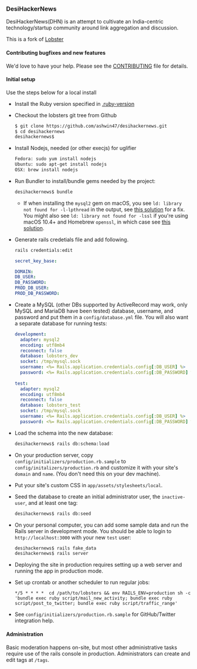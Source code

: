 ### DesiHackerNews

DesiHackerNews(DHN) is an attempt to cultivate an India-centric technology/startup community around link aggregation and discussion.

This is a fork of [Lobster](https://github.com/lobsters/lobsters)


#### Contributing bugfixes and new features

We'd love to have your help.
Please see the [CONTRIBUTING](https://github.com/ashwin47/desihackernews/blob/master/CONTRIBUTING.md) file for details.

#### Initial setup

Use the steps below for a local install

* Install the Ruby version specified in [.ruby-version](https://github.com/ashwin47/desihackernews/blob/master/.ruby-version)

* Checkout the lobsters git tree from Github
    ```sh
    $ git clone https://github.com/ashwin47/desihackernews.git
    $ cd desihackernews
    desihackernews$
    ```

* Install Nodejs, needed (or other execjs) for uglifier
    ```sh
    Fedora: sudo yum install nodejs
    Ubuntu: sudo apt-get install nodejs
    OSX: brew install nodejs
    ```

* Run Bundler to install/bundle gems needed by the project:

    ```sh
    desihackernews$ bundle
    ```
    
    * If when installing the `mysql2` gem on macOS, you see 
      `ld: library not found for -l-lpthread` in the output, see 
      [this solution](https://stackoverflow.com/a/44790834/204052) for a fix.
      You might also see `ld: library not found for -lssl` if you're using
      macOS 10.4+ and Homebrew `openssl`, in which case see
      [this solution](https://stackoverflow.com/a/39628463/1042144).

* Generate rails credetials file and add following.
    ```sh
    rails credentials:edit
    ```
    
    ```yaml
    secret_key_base:

    DOMAIN: 
    DB_USER:
    DB_PASSWORD:
    PROD_DB_USER:
    PROD_DB_PASSWORD:
    ```

* Create a MySQL (other DBs supported by ActiveRecord may work, only MySQL and
MariaDB have been tested) database, username, and password and put them in a
`config/database.yml` file.  You will also want a separate database for
running tests:

    ```yaml
    development:
      adapter: mysql2
      encoding: utf8mb4
      reconnect: false
      database: lobsters_dev
      socket: /tmp/mysql.sock
      username: <%= Rails.application.credentials.config[:DB_USER] %>
      password: <%= Rails.application.credentials.config[:DB_PASSWORD] %>
      
    test:
      adapter: mysql2
      encoding: utf8mb4
      reconnect: false
      database: lobsters_test
      socket: /tmp/mysql.sock
      username: <%= Rails.application.credentials.config[:DB_USER] %>
      password: <%= Rails.application.credentials.config[:DB_PASSWORD] %>
    ```

* Load the schema into the new database:

    ```sh
    desihackernews$ rails db:schema:load
    ```

* On your production server, copy `config/initializers/production.rb.sample`
  to `config/initalizers/production.rb` and customize it with your site's
  `domain` and `name`. (You don't need this on your dev machine).

* Put your site's custom CSS in `app/assets/stylesheets/local`.

* Seed the database to create an initial administrator user, the `inactive-user`, and at least one tag:

    ```sh
    desihackernews$ rails db:seed
    ```

* On your personal computer, you can add some sample data and run the Rails server in development mode.
  You should be able to login to `http://localhost:3000` with your new `test` user:

    ```sh
    desihackernews$ rails fake_data
    desihackernews$ rails server
    ```

* Deploying the site in production requires setting up a web server and running the app in production mode.

* Set up crontab or another scheduler to run regular jobs:

    ```
    */5 * * * *  cd /path/to/lobsters && env RAILS_ENV=production sh -c 'bundle exec ruby script/mail_new_activity; bundle exec ruby script/post_to_twitter; bundle exec ruby script/traffic_range'
    ```

* See `config/initializers/production.rb.sample` for GitHub/Twitter integration help.

#### Administration

Basic moderation happens on-site, but most other administrative tasks require use of the rails console in production.
Administrators can create and edit tags at `/tags`.
